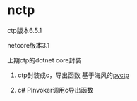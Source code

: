 # nctp

ctp版本6.5.1

netcore版本3.1

上期ctp的dotnet core封装


1. ctp封装成c，导出函数 基于海风的[pyctp](https://github.com/haifengat/pyctp)

2. c# PInvoker调用c导出函数

